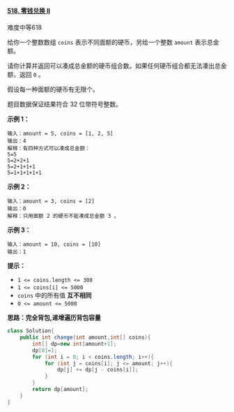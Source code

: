 #### [518. 零钱兑换 II](https://leetcode-cn.com/problems/coin-change-2/)

难度中等618

给你一个整数数组 `coins` 表示不同面额的硬币，另给一个整数 `amount` 表示总金额。

请你计算并返回可以凑成总金额的硬币组合数。如果任何硬币组合都无法凑出总金额，返回 `0` 。

假设每一种面额的硬币有无限个。 

题目数据保证结果符合 32 位带符号整数。

 



**示例 1：**

```
输入：amount = 5, coins = [1, 2, 5]
输出：4
解释：有四种方式可以凑成总金额：
5=5
5=2+2+1
5=2+1+1+1
5=1+1+1+1+1
```

**示例 2：**

```
输入：amount = 3, coins = [2]
输出：0
解释：只用面额 2 的硬币不能凑成总金额 3 。
```

**示例 3：**

```
输入：amount = 10, coins = [10] 
输出：1
```

 

**提示：**

- `1 <= coins.length <= 300`
- `1 <= coins[i] <= 5000`
- `coins` 中的所有值 **互不相同**
- `0 <= amount <= 5000`



**思路：完全背包,递增遍历背包容量**

```java
class Solution{
    public int change(int amount,int[] coins){
        int[] dp=new int[amount+1];
        dp[0]=1;
        for (int i = 0; i < coins.length; i++){
            for (int j = coins[i]; j <= amount; j++){
                dp[j] += dp[j - coins[i]];
            }
        }
        return dp[amount];
    }
}
```

